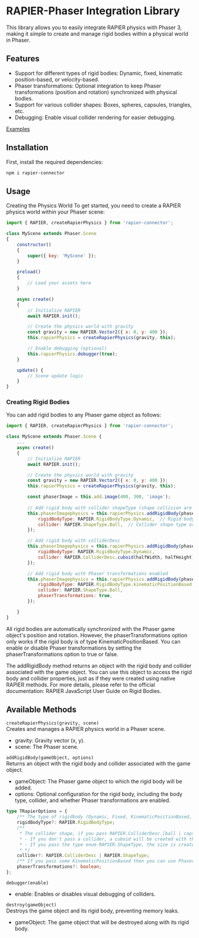 # RAPIER-Phaser Integration Library

This library allows you to easily integrate RAPIER physics with Phaser 3, making it simple to create and manage rigid bodies within a physical world in Phaser.

## Features
- Support for different types of rigid bodies: Dynamic, fixed, kinematic position-based, or velocity-based.
- Phaser transformations: Optional integration to keep Phaser transformations (position and rotation) synchronized with physical bodies.
- Support for various collider shapes: Boxes, spheres, capsules, triangles, etc.
- Debugging: Enable visual collider rendering for easier debugging.

[Examples](https://phaser.io/sandbox/full/GcQ31KLH)

## Installation
First, install the required dependencies:
```bash
npm i rapier-connector
```

## Usage
Creating the Physics World
To get started, you need to create a RAPIER physics world within your Phaser scene:

```js
import { RAPIER, createRapierPhysics } from 'rapier-connector';

class MyScene extends Phaser.Scene
{
    constructor()
    {
        super({ key: 'MyScene' });
    }

    preload()
    {
        // Load your assets here
    }

    async create()
    {
        // Initialize RAPIER
        await RAPIER.init();

        // Create the physics world with gravity
        const gravity = new RAPIER.Vector2({ x: 0, y: 400 });
        this.rapierPhysics = createRapierPhysics(gravity, this);

        // Enable debugging (optional)
        this.rapierPhysics.debugger(true);
    }

    update() {
        // Scene update logic
    }
}
```

### Creating Rigid Bodies
You can add rigid bodies to any Phaser game object as follows:

```js
import { RAPIER, createRapierPhysics } from 'rapier-connector';

class MyScene extends Phaser.Scene {
    ...
    async create()
    {
        // Initialize RAPIER
        await RAPIER.init();

        // Create the physics world with gravity
        const gravity = new RAPIER.Vector2({ x: 0, y: 400 });
        this.rapierPhysics = createRapierPhysics(gravity, this);

        const phaserImage = this.add.image(400, 300, 'image');
        
        // Add rigid body with collider shapeType (shape collision are automatically created with the same size as the game object)
        this.phaserImagephysics = this.rapierPhysics.addRigidBody(phaserImage, {
            rigidBodyType: RAPIER.RigidBodyType.Dynamic,  // Rigid body type [fixed | dynamic | kinematicVelocityBased | kinematicPositionBased]
            collider: RAPIER.ShapeType.Ball,  // Collider shape type or colliderDesc
        });

        // Add rigid body with colliderDesc
        this.phaserImagephysics = this.rapierPhysics.addRigidBody(phaserImage, {
            rigidBodyType: RAPIER.RigidBodyType.Dynamic,
            collider: RAPIER.ColliderDesc.cuboid(halfWidth, halfHeight),  // Custom collider shape
        });

        // Add rigid body with Phaser transformations enabled
        this.phaserImagephysics = this.rapierPhysics.addRigidBody(phaserImage, {
            rigidBodyType: RAPIER.RigidBodyType.kinematicPositionBased,
            collider: RAPIER.ShapeType.Ball,
            phaserTransformations: true,
        });

    }
}
```

All rigid bodies are automatically synchronized with the Phaser game object's position and rotation. However, the phaserTransformations option only works if the rigid body is of type KinematicPositionBased. You can enable or disable Phaser transformations by setting the phaserTransformations option to true or false.

The addRigidBody method returns an object with the rigid body and collider associated with the game object. You can use this object to access the rigid body and collider properties, just as if they were created using native RAPIER methods. For more details, please refer to the official documentation: RAPIER JavaScript User Guide on Rigid Bodies.

## Available Methods
`createRapierPhysics(gravity, scene)`  
Creates and manages a RAPIER physics world in a Phaser scene.  
- gravity: Gravity vector (x, y).
- scene: The Phaser scene.

`addRigidBody(gameObject, options)`  
Returns an object with the rigid body and collider associated with the game object.
- gameObject: The Phaser game object to which the rigid body will be added.
- options: Optional configuration for the rigid body, including the body type, collider, and whether Phaser transformations are enabled.
```ts
type TRapierOptions = {
    /** The type of rigidbody (Dynamic, Fixed, KinematicPositionBased, KinematicVelocityBased) */
    rigidBodyType?: RAPIER.RigidBodyType;
    /**
     * The collider shape, if you pass RAPIER.ColliderDesc.[ball | capsule | cuboid | ...] you need pass the shape size example: RAPIER.ColliderDesc.ball(1.5)
     * - If you don't pass a collider, a cuboid will be created with the dimensions of the game object.
     * - If you pass the type enum RAPIER.ShapeType, the size is created with the dimensions of the object.
     * */
    collider?: RAPIER.ColliderDesc | RAPIER.ShapeType;
    /** If you pass some KinematicPositionBased then you can use Phaser's transformations. NOTE: Phaser transformations are only available for KinematicPositionBased rigid bodies. Scale is not supported please do it manually  */
    phaserTransformations?: boolean;
};
```

`debugger(enable)`   
- enable: Enables or disables visual debugging of colliders.

`destroy(gameObject)`  
Destroys the game object and its rigid body, preventing memory leaks.
- gameObject: The game object that will be destroyed along with its rigid body.  